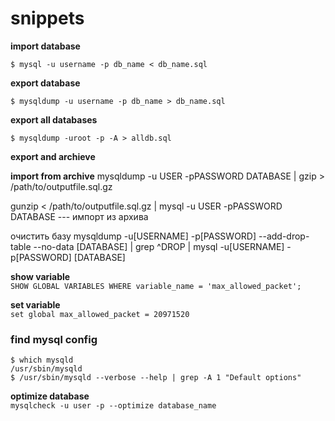 snippets
========
**import database**

    $ mysql -u username -p db_name < db_name.sql

**export database**

    $ mysqldump -u username -p db_name > db_name.sql

**export all databases**

    $ mysqldump -uroot -p -A > alldb.sql
    
**export and archieve**

**import from archive**
    mysqldump -u USER -pPASSWORD DATABASE | gzip > /path/to/outputfile.sql.gz

gunzip < /path/to/outputfile.sql.gz | mysql -u USER -pPASSWORD DATABASE     --- импорт из архива

очистить базу
mysqldump -u[USERNAME] -p[PASSWORD] --add-drop-table --no-data [DATABASE] | grep ^DROP | mysql -u[USERNAME] -p[PASSWORD] [DATABASE]

**show variable**  
`SHOW GLOBAL VARIABLES WHERE variable_name = 'max_allowed_packet';`

**set variable**  
`set global max_allowed_packet = 20971520`


### find mysql config
```
$ which mysqld
/usr/sbin/mysqld
$ /usr/sbin/mysqld --verbose --help | grep -A 1 "Default options"
```

**optimize database**  
`mysqlcheck -u user -p --optimize database_name`
